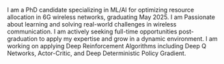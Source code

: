 I am a PhD candidate specializing in ML/AI for optimizing resource allocation in 6G wireless networks, graduating May 2025.
I am Passionate about learning and solving real-world challenges in wireless communication.
I am actively seeking full-time opportunities post-graduation to apply my expertise and grow in a dynamic environment.
I am working on applying Deep Reinforcement Algorithms including Deep Q Networks, Actor-Critic, and Deep Deterministic Policy Gradient.


<!---
mryfrjzd/mryfrjzd is a ✨ special ✨ repository because its `README.md` (this file) appears on your GitHub profile.
You can click the Preview link to take a look at your changes.
--->
